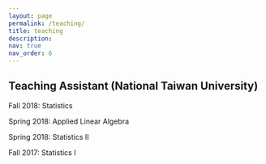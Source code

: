 ```yaml
---
layout: page
permalink: /teaching/
title: teaching
description: 
nav: true
nav_order: 6
---
```


## Teaching Assistant (National Taiwan University)

Fall 2018:   Statistics

Spring 2018: Applied Linear Algebra

Spring 2018: Statistics II

Fall 2017:   Statistics I
